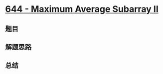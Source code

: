 # [644 - Maximum Average Subarray II](https://leetcode.com/problems/maximum-average-subarray-ii/)

## 题目


## 解题思路


## 总结


